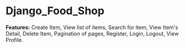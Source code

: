 # Django_Food_Shop

**Features:**
Create Item,
View list of items,
Search for item,
View Item's Detail,
Delete Item,
Pagination of pages,
Register,
Login,
Logout,
View Profile.
